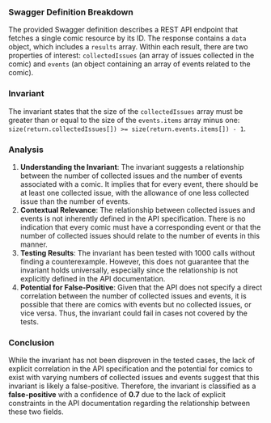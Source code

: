 ### Swagger Definition Breakdown
The provided Swagger definition describes a REST API endpoint that fetches a single comic resource by its ID. The response contains a `data` object, which includes a `results` array. Within each result, there are two properties of interest: `collectedIssues` (an array of issues collected in the comic) and `events` (an object containing an array of events related to the comic).

### Invariant
The invariant states that the size of the `collectedIssues` array must be greater than or equal to the size of the `events.items` array minus one: `size(return.collectedIssues[]) >= size(return.events.items[]) - 1`.

### Analysis
1. **Understanding the Invariant**: The invariant suggests a relationship between the number of collected issues and the number of events associated with a comic. It implies that for every event, there should be at least one collected issue, with the allowance of one less collected issue than the number of events.
2. **Contextual Relevance**: The relationship between collected issues and events is not inherently defined in the API specification. There is no indication that every comic must have a corresponding event or that the number of collected issues should relate to the number of events in this manner.
3. **Testing Results**: The invariant has been tested with 1000 calls without finding a counterexample. However, this does not guarantee that the invariant holds universally, especially since the relationship is not explicitly defined in the API documentation.
4. **Potential for False-Positive**: Given that the API does not specify a direct correlation between the number of collected issues and events, it is possible that there are comics with events but no collected issues, or vice versa. Thus, the invariant could fail in cases not covered by the tests.

### Conclusion
While the invariant has not been disproven in the tested cases, the lack of explicit correlation in the API specification and the potential for comics to exist with varying numbers of collected issues and events suggest that this invariant is likely a false-positive. Therefore, the invariant is classified as a **false-positive** with a confidence of **0.7** due to the lack of explicit constraints in the API documentation regarding the relationship between these two fields.

